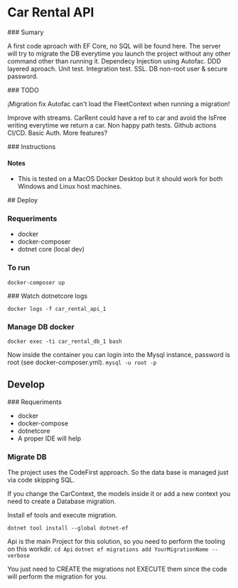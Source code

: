 # Car Rental API  

### Sumary  

A first code aproach with EF Core, no SQL will be found here. 
The server will try to migrate the DB everytime you launch the project without any other command other than running it. 
Dependecy Injection using Autofac.
DDD layered aproach.
Unit test.
Integration test.
SSL.
DB non-root user & secure password.

### TODO  

¡Migration fix Autofac can't load the FleetContext when running a migration!

Improve with streams.
CarRent could have a ref to car and avoid the IsFree writing everytime we return a car.
Non happy path tests.
Github actions CI/CD.
Basic Auth.
More features?


### Instructions  


#### Notes  

- This is tested on a MacOS Docker Desktop but it should work for both Windows and Linux host machines.


## Deploy  


### Requeriments  

- docker
- docker-composer
- dotnet core (local dev)


### To run  

`docker-composer up`


### Watch dotnetcore logs  

`docker logs -f car_rental_api_1`


### Manage DB docker  

`docker exec -ti car_rental_db_1 bash`

Now inside the container you can login into the Mysql instance, password is root (see docker-composer.yml).
`mysql -u root -p`


## Develop  


### Requeriments  

- docker
- docker-compose
- dotnetcore
- A proper IDE will help


### Migrate DB  

The project uses the CodeFirst approach. So the data base is managed just via code skipping SQL.

If you change the CarContext, the models inside it or add a new context you need to create a Database migration.

Install ef tools and execute migration.

`dotnet tool install --global dotnet-ef`

Api is the main Project for this solution, so you need to perform the tooling on this workdir.
`cd Api`
`dotnet ef migrations add YourMigrationName --verbose`

You just need to CREATE the migrations not EXECUTE them since the code will perform the migration for you.
